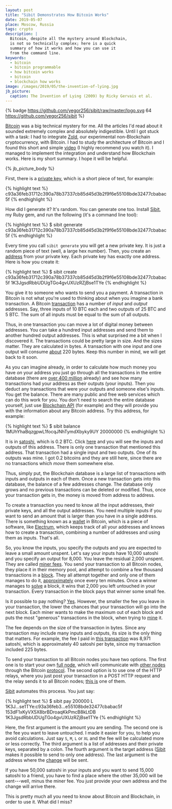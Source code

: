 ```yaml
---
layout: post
title: "Sibit Demonstrates How Bitcoin Works"
date: 2019-05-07
place: Moscow, Russia
tags: crypto
description: |
  Bitcoin, despite all the mystery around Blockchain,
  is not so technically complex; here is a quick
  summary of how it works and how you can use it
  from the command line.
keywords:
  - bitcoin
  - bitcoin programmable
  - how bitcoin works
  - bitcoin
  - blockchain how works
image: /images/2019/05/the-invention-of-lying.jpg
jb_picture:
  caption: The Invention of Lying (2009) by Ricky Gervais et al.
---
```


{% badge https://github.com/yegor256/sibit/raw/master/logo.svg 64 https://github.com/yegor256/sibit %}

[Bitcoin](https://www.bitcoin.org) was a big technical mystery for me. All the articles I'd read
about it sounded extremely complex and absolutely indigestible. Until
I got stuck with a task: I had to integrate [Zold](https://www.zold.io), our
experimental non-Blockchain cryptocurrency, with Bitcoin. I had to study
the architecture of Bitcoin and I found this short and simple
[video](https://www.youtube.com/watch?v=IV9pRBq5A4g) (I highly recommend you
watch it). I managed to implement the integration and understand how
Blockchain works. Here is my short summary. I hope it will be helpful.

<!--more-->

{% jb_picture_body %}

First, there is a [private key](https://en.bitcoin.it/wiki/Private_key),
which is a short piece of text, for example:

{% highlight text %}
c93a36feb31712c390a78b37337cb85d45d3b2f9f6e55108bde32477cbabac5f
{% endhighlight %}

How did I generate it? It's random. You can generate one too. Install
[Sibit](https://github.com/yegor256/sibit), my Ruby gem, and run the following
(it's a command line tool):

{% highlight text %}
$ sibit generate
c93a36feb31712c390a78b37337cb85d45d3b2f9f6e55108bde32477cbabac5f
{% endhighlight %}

Every time you call `sibit generate` you will get a new private key. It is
just a random piece of text (well, a large hex number).
Then, you create an [address](https://en.bitcoin.it/wiki/Address)
from your private key. Each private key has exactly one address.
Here is how you create it:

{% highlight text %}
$ sibit create c93a36feb31712c390a78b37337cb85d45d3b2f9f6e55108bde32477cbabac5f
1K3JgsdRbbUDUgTGo4gvUXUzRZjBse1TYe
{% endhighlight %}

You give it to someone who wants to send you a payment. A transaction in Bitcoin is not what
you're used to thinking about when you imagine a bank transaction. A Bitcoin
[transaction](https://en.bitcoin.it/wiki/Transaction)
has a number of _input_ and _output_ addresses. Say, three inputs of 10 BTC each
and two outputs of 25 BTC and 5 BTC. The sum of all inputs must be equal to the
sum of all outputs.

Thus, in one transaction you can move a lot of digital money between addresses.
You can take a hundred input addresses and send them to another hundred
output addresses. This is what surprised me a bit when I discovered it. The
transactions could be pretty large in size. And the sizes matter. They are
calculated in bytes. A transaction with one input and one output will consume
[about](https://bitcoin.stackexchange.com/questions/1195/) 220 bytes.
Keep this number in mind, we will get back to it soon.

As you can imagine already, in order to calculate how much money you have
_on_ your address you just go through all the transactions in the entire
database (there are
[over 400 million](https://www.blockchain.com/en/charts/n-transactions-total) already)
and see how many transactions had your address as their outputs (your inputs). Then you
deduct any transactions that were your outputs and someone else's inputs. You get
the balance. There are many public and free web services which can do this
work for you. You don't need to search the entire database yourself,
just use [Blockchain API](https://www.blockchain.com/api/blockchain_api)
(for example) and they will provide you with the information
about any Bitcoin address. Try this address, for example:

{% highlight text %}
$ sibit balance 1MUhYhaBqzgpwL1focqJNhTymdXbyky9UY
20000000
{% endhighlight %}

It is in [satoshi](https://en.bitcoin.it/wiki/Satoshi_%28unit%29),
which is 0.2 BTC. Click [here](https://www.blockchain.com/btc/address/1MUhYhaBqzgpwL1focqJNhTymdXbyky9UY)
and you will
see the inputs and outputs of this address. There is only one transaction
that mentioned this address. That transaction had a single input and two
outputs. One of its outputs was mine. I got 0.2 bitcoins and they are still
here, since there are no transactions which _move_ them somewhere else.

Thus, simply put, the Blockchain database is a large list of transactions
with inputs and outputs in each of them. Once a new transaction gets into
this database, the balance of a few addresses change. The database only
grows and no previous transactions can be deleted or modified. Thus, once
your transaction gets in, the money is moved from address to address.

To create a transaction you need to know all the input addresses, their private keys,
and all the output addresses. You need multiple inputs if you want to send
an amount that is larger than you have in a single address. There is something
known as a [wallet](https://www.bitcoin.com/bitcoin-wallet-directory)
in Bitcoin, which is a piece of software, like [Electrum](https://electrum.org/), which keeps track of all your
addresses and knows how to create a transaction, combining a number of
addresses and using them as inputs. That's all.

So, you know the inputs, you specify the outputs and you are expected to leave a small amount
unspent. Let's say your inputs have 10,000 satoshi and you specify an output
for 8,000. You leave the residual 2,000 unspent. They are called
[miner fees](https://en.bitcoin.it/wiki/Miner_fees).
You send your transaction to all Bitcoin nodes, they place it in their
memory pool, and attempt to combine a few thousand transactions in a
[block](https://en.bitcoin.it/wiki/Block).
They all attempt together and only one of them manages to do it,
[approximately](https://bitcoin.stackexchange.com/questions/8823)
once every ten minutes. Once a winner manages to [solve](https://en.bitcoin.it/wiki/Mining)
a block, it wins that 2,000 you left untouched in your transaction. Every transaction in the
block pays that winner some small fee.

Is it possible to pay nothing?
[Yes](https://bitcointalk.org/index.php?topic=245552). However, the smaller the
fee you leave in your transaction, the lower the chances that your
transaction will go into the next block. Each miner wants to make the maximum
out of each block and puts the most "generous" transactions in the block,
when trying to [mine](https://en.bitcoin.it/wiki/Mining) it.

The fee depends on the size of the transaction in bytes. Since any transaction
may include many inputs and outputs, its size is the only thing that matters.
For example, the fee I paid in
[this transaction](https://www.blockchain.com/btc/tx/eede4bb2ad4e3c21a09cf238a282b08daab66937c726dce8fe07ab55793c4c51)
was 8,971 satoshi, which is approximately 40 satoshi per byte, since
my transaction included 225 bytes.

To send your transaction to all Bitcoin nodes you have two options. The first
one is to start your own [full node](https://en.bitcoin.it/wiki/Full_node),
which will communicate with
[other nodes](https://en.wikipedia.org/wiki/Bitcoin_network)
through the Bitcoin [protocol](https://en.bitcoin.it/wiki/Protocol_documentation).
The second option is to use one of the HTTP relays, where you
just post your transaction in a POST HTTP request and the relay sends it to all
Bitcoin nodes; [this is](https://www.blockchain.com/btc/pushtx) one of them.

[Sibit](https://github.com/yegor256/sibit) automates this process. You just say:

{% highlight text %}
$ sibit pay 200000 L \
  1K3J...se1TYe:c93a36feb3...e55108bde32477cbabac5f \
  153dF1xKyVX5X8brBDroaqKkPmcB8kLtDB \
  1K3JgsdRbbUDUgTGo4gvUXUzRZjBse1TYe
{% endhighlight %}

Here, the first argument is the amount you are sending. The second one
is the fee you want to leave untouched. I made it easier for you, to help
you avoid calculations. Just say `S`, `M`, `L` or `XL` and the fee will be calculated
more or less correctly. The third argument is a list of addresses
and their private keys, separated by a colon.
The fourth argument is the target address ([Sibit](https://github.com/yegor256/sibit)
makes it possible to send to only one address). The last argument is the
address where the [change](https://en.bitcoin.it/wiki/Change) will be sent.

If you have 50,000 satoshi in your inputs and you want to send 15,000 satoshi
to a friend, you have to find a place where the other 35,000 will be
sent---well, minus the miner fee. You just provide your own address and
the change will arrive there.

This is pretty much all you need to know about Bitcoin and Blockchain,
in order to use it. What did I miss?
